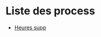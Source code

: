 <!-- TITLE: Process -->
<!-- SUBTITLE: Liste des process -->

# Liste des process
- [Heures supp](/process/heuressupp/)